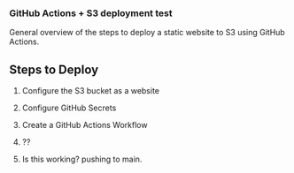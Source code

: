 ### GitHub Actions + S3 deployment test

<!-- List of steps -->

General overview of the steps to deploy a static website to S3 using GitHub Actions.

## Steps to Deploy

1. Configure the S3 bucket as a website

2. Configure GitHub Secrets

3. Create a GitHub Actions Workflow

4. ??

5. Is this working? pushing to main.
